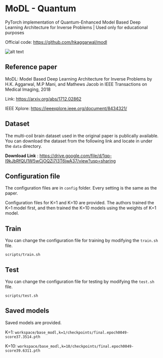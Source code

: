 # MoDL - Quantum

PyTorch implementation of Quantum-Enhanced Model Based Deep Learning Architecture for Inverse Problems | Used only for educational purposes

Official code: https://github.com/hkaggarwal/modl

![alt text](https://github.com/hkaggarwal/modl/blob/master/MoDL_recursive.png)

## Reference paper

MoDL: Model Based Deep Learning Architecture for Inverse Problems  by H.K. Aggarwal, M.P Mani, and Mathews Jacob in IEEE Transactions on Medical Imaging,  2018 

Link: https://arxiv.org/abs/1712.02862

IEEE Xplore: https://ieeexplore.ieee.org/document/8434321/

## Dataset

The multi-coil brain dataset used in the original paper is publically available. You can download the dataset from the following link and locate in under the `data` directory.

**Download Link** : https://drive.google.com/file/d/1qp-l9kJbRfQU1W5wCjOQZi7I3T6jwA37/view?usp=sharing

## Configuration file

The configuration files are in `config` folder. Every setting is the same as the paper.

Configuration files for K=1 and K=10 are provided. The authors trained the K=1 model first, and then trained the K=10 models using the weights of K=1 model.

## Train

You can change the configuration file for training by modifying the `train.sh` file.

```
scripts/train.sh
```

## Test

You can change the configuration file for testing by modifying the `test.sh` file.

```
scripts/test.sh
```

## Saved models

Saved models are provided.

K=1: `workspace/base_modl,k=1/checkpoints/final.epoch0049-score37.3514.pth` 

K=10: `workspace/base_modl,k=10/checkpoints/final.epoch0049-score39.6311.pth`
